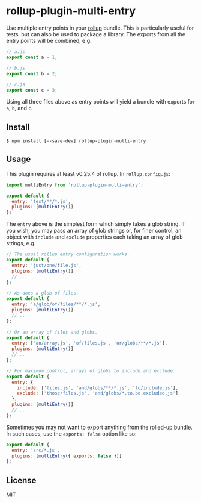 # rollup-plugin-multi-entry

Use multiple entry points in your [rollup](https://github.com/rollup/rollup)
bundle. This is particularly useful for tests, but can also be used to package
a library. The exports from all the entry points will be combined, e.g.

```js
// a.js
export const a = 1;

// b.js
export const b = 2;

// c.js
export const c = 3;
```

Using all three files above as entry points will yield a bundle with exports for
`a`, `b`, and `c`.

## Install

```
$ npm install [--save-dev] rollup-plugin-multi-entry
```

## Usage

This plugin requires at least v0.25.4 of rollup. In `rollup.config.js`:

```js
import multiEntry from 'rollup-plugin-multi-entry';

export default {
  entry: 'test/**/*.js',
  plugins: [multiEntry()]
};
```

The `entry` above is the simplest form which simply takes a glob string. If you
wish, you may pass an array of glob strings or, for finer control, an object
with `include` and `exclude` properties each taking an array of glob strings,
e.g.

```js
// The usual rollup entry configuration works.
export default {
  entry: 'just/one/file.js',
  plugins: [multiEntry()]
  // ...
};

// As does a glob of files.
export default {
  entry: 'a/glob/of/files/**/*.js',
  plugins: [multiEntry()]
  // ...
};

// Or an array of files and globs.
export default {
  entry: ['an/array.js', 'of/files.js', 'or/globs/**/*.js'],
  plugins: [multiEntry()]
  // ...
};

// For maximum control, arrays of globs to include and exclude.
export default {
  entry: {
    include: ['files.js', 'and/globs/**/*.js', 'to/include.js'],
    exclude: ['those/files.js', 'and/globs/*.to.be.excluded.js']
  },
  plugins: [multiEntry()]
  // ...
};
```

Sometimes you may not want to export anything from the rolled-up bundle. In
such cases, use the `exports: false` option like so:

```js
export default {
  entry: 'src/*.js',
  plugins: [multiEntry({ exports: false })]
};
```

## License

MIT

